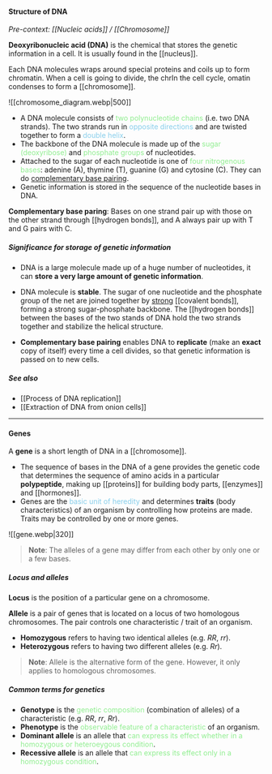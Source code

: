 #### Structure of DNA
*Pre-context: [[Nucleic acids]] / [[Chromosome]]*

**Deoxyribonucleic acid (DNA)** is the chemical that stores the genetic information in a cell. It is usually found in the [[nucleus]].

Each DNA molecules wraps around special proteins and coils up to form chromatin. When a cell is going to divide, the chrIn the cell cycle, omatin condenses to form a [[chromosome]].

![[chromosome_diagram.webp|500]]

- A DNA molecule consists of <span style="color: lightgreen">two polynucleotide chains</span> (i.e. two DNA strands). The two strands run in <span style="color: skyblue">opposite directions</span> and are twisted together to form a <span style="color: skyblue">double helix</span>.
- The backbone of the DNA molecule is made up of the <span style="color: lightgreen">sugar (deoxyribose)</span> and <span style="color: lightgreen">phosphate groups</span> of nucleotides.
- Attached to the sugar of each nucleotide is one of <span style="color: lightgreen">four nitrogenous bases</span>: adenine (A), thymine (T), guanine (G) and cytosine (C). They can do <u>complementary base pairing</u>.
- Genetic information is stored in the sequence of the nucleotide bases in DNA.

**Complementary base paring**: Bases on one strand pair up with those on the other strand through [[hydrogen bonds]], and A always pair up with T and G pairs with C.

##### Significance for storage of genetic information
- DNA is a large molecule made up of a huge number of nucleotides, it can **store a very large amount of genetic information**.

- DNA molecule is **stable**. The sugar of one nucleotide and the phosphate group of the net are joined together by <u>strong</u> [[covalent bonds]], forming a strong sugar-phosphate backbone. The [[hydrogen bonds]] between the bases of the two stands of DNA hold the two strands together and stabilize the helical structure.

- **Complementary base pairing** enables DNA to **replicate** (make an **exact** copy of itself) every time a cell divides, so that genetic information is passed on to new cells.

##### See also
- [[Process of DNA replication]]
- [[Extraction of DNA from onion cells]]

---
#### Genes
A **gene** is a short length of DNA in a [[chromosome]].
- The sequence of bases in the DNA of a gene provides the genetic code that determines the sequence of amino acids in a particular **polypeptide**, making up [[proteins]] for building body parts, [[enzymes]] and [[hormones]].
- Genes are the <span style="color: skyblue">basic unit of heredity</span> and determines **traits** (body characteristics) of an organism by controlling how proteins are made. Traits may be controlled by one or more genes.

![[gene.webp|320]]

> **Note**:
> The alleles of a gene may differ from each other by only one or a few bases.

##### Locus and alleles
**Locus** is the position of a particular gene on a chromosome.

**Allele** is a pair of genes that is located on a locus of two homologous chromosomes. The pair controls one characteristic / trait of an organism.
- **Homozygous** refers to having two identical alleles (e.g. $RR$, $rr$).
- **Heterozygous** refers to having two different alleles (e.g. $Rr$).

> **Note**:
> Allele is the alternative form of the gene. However, it only applies to homologous chromosomes.

##### Common terms for genetics
- **Genotype** is the <span style="color: lightgreen">genetic composition</span> (combination of alleles) of a characteristic (e.g. $RR$, $rr$, $Rr$).
- **Phenotype** is the <span style="color: lightgreen">observable feature of a characteristic</span> of an organism.
- **Dominant allele** is an allele that <span style="color: lightgreen">can express its effect whether in a homozygous or heteroeygous condition</span>.
- **Recessive allele** is an allele that <span style="color: lightgreen">can express its effect only in a homozygous condition</span>.
